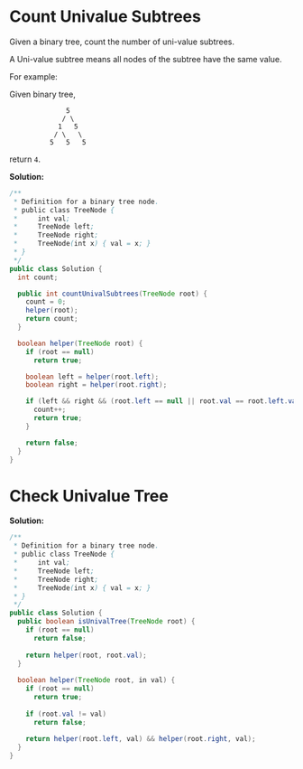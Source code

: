 # Count Univalue Subtrees

Given a binary tree, count the number of uni-value subtrees.

A Uni-value subtree means all nodes of the subtree have the same value.

For example:

Given binary tree,
```
              5
             / \
            1   5
           / \   \
          5   5   5
```
return `4`.

**Solution:**
```java
/**
 * Definition for a binary tree node.
 * public class TreeNode {
 *     int val;
 *     TreeNode left;
 *     TreeNode right;
 *     TreeNode(int x) { val = x; }
 * }
 */
public class Solution {
  int count;

  public int countUnivalSubtrees(TreeNode root) {
    count = 0;
    helper(root);
    return count;
  }

  boolean helper(TreeNode root) {
    if (root == null)
      return true;

    boolean left = helper(root.left);
    boolean right = helper(root.right);

    if (left && right && (root.left == null || root.val == root.left.val) && (root.right == null || root.val == root.right.val)) {
      count++;
      return true;
    }

    return false;
  }
}
```

# Check Univalue Tree

**Solution:**
```java
/**
 * Definition for a binary tree node.
 * public class TreeNode {
 *     int val;
 *     TreeNode left;
 *     TreeNode right;
 *     TreeNode(int x) { val = x; }
 * }
 */
public class Solution {
  public boolean isUnivalTree(TreeNode root) {
    if (root == null)
      return false;
    
    return helper(root, root.val);
  }
  
  boolean helper(TreeNode root, in val) {
    if (root == null)
      return true;
      
    if (root.val != val)
      return false;
      
    return helper(root.left, val) && helper(root.right, val);
  }
}
```
